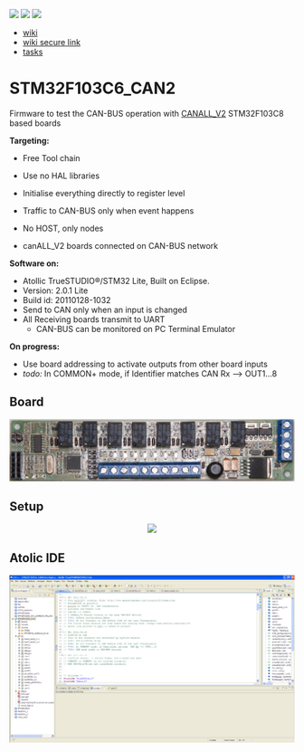 [![](https://img.shields.io/badge/organization-nikoschalikias-blue.svg)](https://github.com/nikoschalikias) 
[![](https://img.shields.io/badge/remote-STM32F103C6__CAN2-green.svg)](https://github.com/nikoschalikias/STM32F103C6_CAN2) 
[![](https://img.shields.io/badge/local-F:\prj__soft\STM32F103C6__CAN2-orange.svg)]() 


* [wiki](http://www.emboxit.net/mw/index.php?title=Project_STM32F103C6_CAN)
* [wiki secure link](https://www.emboxit.net/mw/index.php?title=Project_STM32F103C6_CAN)
* [tasks](tasks.md)

# STM32F103C6_CAN2
Firmware to test the CAN-BUS operation with [CANALL_V2]() STM32F103C8 based boards 




**Targeting:**

*  Free Tool chain
*  Use no HAL libraries
*  Initialise everything directly to register level
*  Traffic to CAN-BUS only when event happens
*  No HOST, only nodes 

*  canALL_V2 boards connected on CAN-BUS network  


**Software on:** 

  * Atollic TrueSTUDIO®/STM32 Lite, Built on Eclipse.
  * Version: 2.0.1 Lite
  * Build id: 20110128-1032
*  Send to CAN only when an input is changed
*  All Receiving boards transmit to UART
   *  CAN-BUS can be monitored on PC Terminal Emulator  


**On progress:**

   *  Use board addressing to activate outputs from other board inputs
   *  *todo:* In COMMON+ mode, if Identifier matches  CAN Rx --> OUT1...8

## Board
<p align="center">
<img
src="img/09.PNG"
width = 900
/>
</p> 

## Setup
<p align="center">
<img
src="img/02
.PNG"
width = 900
/>
</p> 



## Atolic IDE

<p align="center">
<img
src="img/01.PNG"
width = 900
/>
</p> 